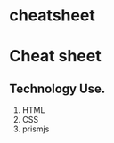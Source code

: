 # cheatsheet
<h1>Cheat sheet</h1> 
<h2>Technology Use.</h2>
<ol>
  <li>HTML</li>
  <li>CSS</li>
  <li>prismjs</li>
  </ol>

